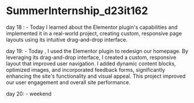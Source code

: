 # SummerInternship_d23it162

day 18 : - Today I learned about the Elementor plugin's capabilities and implemented it in a real-world project, creating custom, responsive page layouts using its intuitive drag-and-drop interface.

day 19:  - Today , I used the Elementor plugin to redesign our homepage. By leveraging its drag-and-drop interface, I created a custom, responsive layout that improved user navigation. I added dynamic content blocks, 
         optimized images, and incorporated feedback forms, significantly enhancing the site's functionality and visual appeal. This project improved our user engagement and overall site performance.

day 20: - weekend 
         
